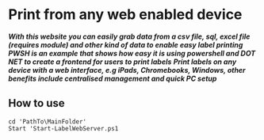 # Print from any web enabled device
***With this website you can easily grab data from a csv file, sql, excel file (requires module) and other kind of data to enable easy label printing***
***PWSH is an example that shows how easy it is using powershell and DOT NET to create a frontend for users to print labels***
***Print labels on any device with a web interface, e.g iPads, Chromebooks, Windows, other benefits include centralised management and quick PC setup***

## How to use
```
cd 'PathTo\MainFolder'
Start 'Start-LabelWebServer.ps1

```



